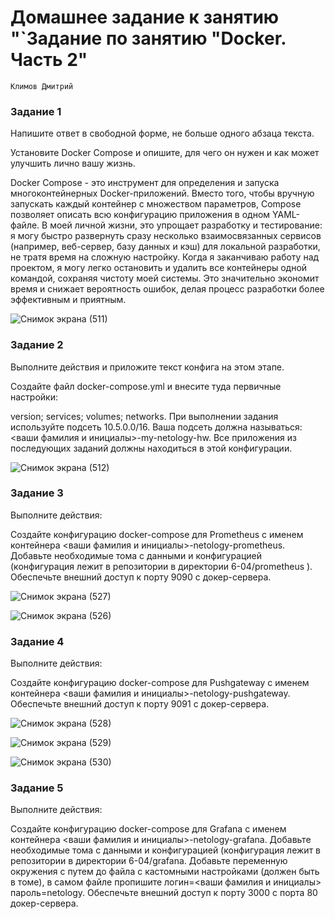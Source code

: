 # Домашнее задание к занятию "`Задание по занятию "Docker. Часть 2"
`Климов Дмитрий`


### Задание 1
Напишите ответ в свободной форме, не больше одного абзаца текста.

Установите Docker Compose и опишите, для чего он нужен и как может улучшить лично вашу жизнь.

Docker Compose - это инструмент для определения и запуска многоконтейнерных Docker-приложений. Вместо того, чтобы вручную запускать каждый контейнер с множеством параметров, Compose позволяет описать всю конфигурацию приложения в одном YAML-файле. В моей личной жизни, это упрощает разработку и тестирование: я могу быстро развернуть сразу несколько взаимосвязанных сервисов (например, веб-сервер, базу данных и кэш) для локальной разработки, не тратя время на сложную настройку. Когда я заканчиваю работу над проектом, я могу легко остановить и удалить все контейнеры одной командой, сохраняя чистоту моей системы. Это значительно экономит время и снижает вероятность ошибок, делая процесс разработки более эффективным и приятным.

![Снимок экрана (511)](https://github.com/user-attachments/assets/c93ccb1d-2d0a-429b-bd14-58465d7d4f74)


### Задание 2
Выполните действия и приложите текст конфига на этом этапе.

Создайте файл docker-compose.yml и внесите туда первичные настройки:

version;
services;
volumes;
networks.
При выполнении задания используйте подсеть 10.5.0.0/16. Ваша подсеть должна называться: <ваши фамилия и инициалы>-my-netology-hw. Все приложения из последующих заданий должны находиться в этой конфигурации.

![Снимок экрана (512)](https://github.com/user-attachments/assets/8ab5bb42-2b2d-4bab-8729-05c2eabbef17)


### Задание 3
Выполните действия:

Создайте конфигурацию docker-compose для Prometheus с именем контейнера <ваши фамилия и инициалы>-netology-prometheus.
Добавьте необходимые тома с данными и конфигурацией (конфигурация лежит в репозитории в директории 6-04/prometheus ).
Обеспечьте внешний доступ к порту 9090 c докер-сервера.

![Снимок экрана (527)](https://github.com/user-attachments/assets/27ba64c7-c91e-4ead-a801-f9d07e352e0e)


![Снимок экрана (526)](https://github.com/user-attachments/assets/d4979e8c-b00f-4169-add9-e8afbcc2c1b3)

### Задание 4
Выполните действия:

Создайте конфигурацию docker-compose для Pushgateway с именем контейнера <ваши фамилия и инициалы>-netology-pushgateway.
Обеспечьте внешний доступ к порту 9091 c докер-сервера.

![Снимок экрана (528)](https://github.com/user-attachments/assets/964b4e16-0678-49ec-be80-f4573f12f3e6)

![Снимок экрана (529)](https://github.com/user-attachments/assets/72faa7dc-6518-4e95-8ba8-0c180de84d74)

![Снимок экрана (530)](https://github.com/user-attachments/assets/184045b9-694c-456e-a194-59fdf9d1ceaf)

### Задание 5
Выполните действия:

Создайте конфигурацию docker-compose для Grafana с именем контейнера <ваши фамилия и инициалы>-netology-grafana.
Добавьте необходимые тома с данными и конфигурацией (конфигурация лежит в репозитории в директории 6-04/grafana.
Добавьте переменную окружения с путем до файла с кастомными настройками (должен быть в томе), в самом файле пропишите логин=<ваши фамилия и инициалы> пароль=netology.
Обеспечьте внешний доступ к порту 3000 c порта 80 докер-сервера.

